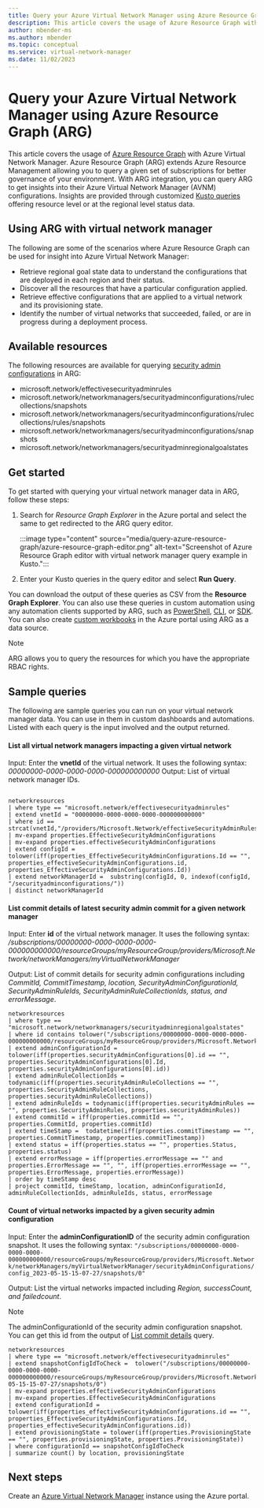 ```yaml
---
title: Query your Azure Virtual Network Manager using Azure Resource Graph (ARG)
description: This article covers the usage of Azure Resource Graph with Azure Virtual Network Manager.
author: mbender-ms
ms.author: mbender
ms.topic: conceptual
ms.service: virtual-network-manager
ms.date: 11/02/2023
---
```


# Query your Azure Virtual Network Manager using Azure Resource Graph (ARG)

This article covers the usage of [Azure Resource Graph](../governance/resource-graph/overview.md) with Azure Virtual Network Manager. Azure Resource Graph (ARG) extends Azure Resource Management allowing you to query a given set of subscriptions for better governance of your environment. With ARG integration, you can query ARG to get insights into their Azure Virtual Network Manager (AVNM) configurations. Insights are provided through customized [Kusto queries](/azure/data-explorer/kusto/query/) offering resource level or at the regional level status data.

## Using ARG with virtual network manager

The following are some of the scenarios where Azure Resource Graph can be used for insight into Azure Virtual Network Manager:

- Retrieve regional goal state data to understand the configurations that are deployed in each region and their status.
- Discover all the resources that have a particular configuration applied.
- Retrieve effective configurations that are applied to a virtual network and its provisioning state.
- Identify the number of virtual networks that succeeded, failed, or are in progress during a deployment process.

## Available resources

The following resources are available for querying [security admin configurations](concept-security-admins.md) in ARG:

- microsoft.network/effectivesecurityadminrules
- microsoft.network/networkmanagers/securityadminconfigurations/rulecollections/snapshots
- microsoft.network/networkmanagers/securityadminconfigurations/rulecollections/rules/snapshots
- microsoft.network/networkmanagers/securityadminconfigurations/snapshots
- microsoft.network/networkmanagers/securityadminregionalgoalstates

## Get started

To get started with querying your virtual network manager data in ARG, follow these steps:

1. Search for *Resource Graph Explorer* in the Azure portal and select the same to get redirected to the ARG query editor.

    :::image type="content" source="media/query-azure-resource-graph/azure-resource-graph-editor.png" alt-text="Screenshot of Azure Resource Graph editor with virtual network manager query example in Kusto.":::

1. Enter your Kusto queries in the query editor and select **Run Query**.

You can download the output of these queries as CSV from the **Resource Graph Explorer**. You can also use these queries in custom automation using any automation clients supported by ARG, such as [PowerShell](../governance/resource-graph/first-query-powershell.md), [CLI](../governance/resource-graph/first-query-azurecli.md), or [SDK](../governance/resource-graph/first-query-python.md). You can also create [custom workbooks](../azure-monitor/visualize/workbooks-overview.md) in the Azure portal using ARG as a data source.

> [!NOTE]
> ARG allows you to query the resources for which you have the appropriate RBAC rights.

## Sample queries

The following are sample queries you can run on your virtual network manager data.  You can use in them in custom dashboards and automations. Listed with each query is the input involved and the output returned.

#### List all virtual network managers impacting a given virtual network

Input: Enter the **vnetId** of the virtual network. It uses the following syntax: *00000000-0000-0000-0000-000000000000*
Output: List of virtual network manager IDs.

```kusto

networkresources
| where type == "microsoft.network/effectivesecurityadminrules"
| extend vnetId = "00000000-0000-0000-0000-000000000000"
| where id == strcat(vnetId,"/providers/Microsoft.Network/effectiveSecurityAdminRules/default")
| mv-expand properties.EffectiveSecurityAdminConfigurations
| mv-expand properties.effectiveSecurityAdminConfigurations
| extend configId = tolower(iff(properties_EffectiveSecurityAdminConfigurations.Id == "", properties_effectiveSecurityAdminConfigurations.id, properties_EffectiveSecurityAdminConfigurations.Id))
| extend networkManagerId =  substring(configId, 0, indexof(configId, "/securityadminconfigurations/"))
| distinct networkManagerId

```

#### List commit details of latest security admin commit for a given network manager

Input: Enter **id** of the virtual network manager. It uses the following syntax: */subscriptions/00000000-0000-0000-0000-000000000000/resourceGroups/myResourceGroup/providers/Microsoft.Network/networkManagers/myVirtualNetworkManager*

Output: List of commit details for security admin configurations including *CommitId, CommitTimestamp, location, SecurityAdminConfigurationId, SecurityAdminRuleIds, SecurityAdminRuleCollectionIds, status, and errorMessage*.

```kusto
networkresources
| where type == "microsoft.network/networkmanagers/securityadminregionalgoalstates"
| where id contains tolower("/subscriptions/00000000-0000-0000-0000-000000000000/resourceGroups/myResourceGroup/providers/Microsoft.Network/networkManagers/myVirtualNetworkManager")
| extend adminConfigurationId = tolower(iff(properties.securityAdminConfigurations[0].id == "", properties.SecurityAdminConfigurations[0].Id, properties.securityAdminConfigurations[0].id))
| extend adminRuleCollectionIds = todynamic(iff(properties.securityAdminRuleCollections == "", properties.SecurityAdminRuleCollections, properties.securityAdminRuleCollections))
| extend adminRuleIds = todynamic(iff(properties.securityAdminRules == "", properties.SecurityAdminRules, properties.securityAdminRules))
| extend commitId = iff(properties.commitId == "", properties.CommitId, properties.commitId)
| extend timeStamp =  todatetime(iff(properties.commitTimestamp == "", properties.CommitTimestamp, properties.commitTimestamp))
| extend status = iff(properties.status == "", properties.Status, properties.status)
| extend errorMessage = iff(properties.errorMessage == "" and properties.ErrorMessage == "", "", iff(properties.errorMessage == "", properties.ErrorMessage, properties.errorMessage))
| order by timeStamp desc 
| project commitId, timeStamp, location, adminConfigurationId, adminRuleCollectionIds, adminRuleIds, status, errorMessage
```

#### Count of virtual networks impacted by a given security admin configuration

Input: Enter the **adminConfigurationID** of the security admin configuration snapshot. It uses the following syntax:
`"/subscriptions/00000000-0000-0000-0000-000000000000/resourceGroups/myResourceGroup/providers/Microsoft.Network/networkManagers/myVirtualNetworkManager/securityAdminConfigurations/config_2023-05-15-15-07-27/snapshots/0"`

Output: List the virtual networks impacted including *Region, successCount, and failedcount*.

> [!NOTE]
> The adminConfigurationId of the security admin configuration snapshot. You can get this id from the output of [List commit details](#list-commit-details-of-latest-security-admin-commit-for-a-given-network-manager) query.

```kusto
networkresources
| where type == "microsoft.network/effectivesecurityadminrules"
| extend snapshotConfigIdToCheck =  tolower("/subscriptions/00000000-0000-0000-0000-000000000000/resourceGroups/myResourceGroup/providers/Microsoft.Network/networkManagers/myVirtualNetworkManager/securityAdminConfigurations/config_2023-05-15-15-07-27/snapshots/0")
| mv-expand properties.effectiveSecurityAdminConfigurations
| mv-expand properties.EffectiveSecurityAdminConfigurations
| extend configurationId = tolower(iff(properties_effectiveSecurityAdminConfigurations.id == "", properties_EffectiveSecurityAdminConfigurations.Id, properties_effectiveSecurityAdminConfigurations.id))
| extend provisioningState = tolower(iff(properties.ProvisioningState == "", properties.provisioningState, properties.ProvisioningState))
| where configurationId == snapshotConfigIdToCheck
| summarize count() by location, provisioningState
```

## Next steps

Create an [Azure Virtual Network Manager](create-virtual-network-manager-portal.md) instance using the Azure portal.